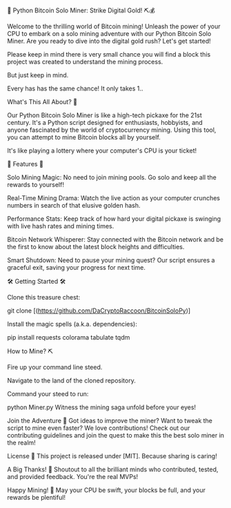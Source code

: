 🚀 Python Bitcoin Solo Miner: Strike Digital Gold! ⛏️💰

Welcome to the thrilling world of Bitcoin mining! Unleash the power of your CPU to embark on a solo mining adventure with our Python Bitcoin Solo Miner. 
Are you ready to dive into the digital gold rush? Let's get started!  

Please keep in mind there is very small chance you will find a block this project was created to understand the mining process.  

But just keep in mind.  

Every has has the same chance! It only takes 1..

What's This All About? 🤔

Our Python Bitcoin Solo Miner is like a high-tech pickaxe for the 21st century. 
It's a Python script designed for enthusiasts, hobbyists, and anyone fascinated by the world of cryptocurrency mining. 
Using this tool, you can attempt to mine Bitcoin blocks all by yourself. 

It's like playing a lottery where your computer's CPU is your ticket!

🌟 Features 🌟

Solo Mining Magic: No need to join mining pools. Go solo and keep all the rewards to yourself!

Real-Time Mining Drama: Watch the live action as your computer crunches numbers in search of that elusive golden hash.

Performance Stats: Keep track of how hard your digital pickaxe is swinging with live hash rates and mining times.

Bitcoin Network Whisperer: Stay connected with the Bitcoin network and be the first to know about the latest block heights and difficulties.

Smart Shutdown: Need to pause your mining quest? Our script ensures a graceful exit, saving your progress for next time.

🛠️ Getting Started 🛠️

Clone this treasure chest:

git clone [(https://github.com/DaCryptoRaccoon/BitcoinSoloPy)]

Install the magic spells (a.k.a. dependencies):


pip install requests colorama tabulate tqdm

How to Mine? ⛏️

Fire up your command line steed.

Navigate to the land of the cloned repository.

Command your steed to run:

python Miner.py
Witness the mining saga unfold before your eyes!

Join the Adventure 🤝
Got ideas to improve the miner? Want to tweak the script to mine even faster? We love contributions! Check out our contributing guidelines and join the quest to make this the best solo miner in the realm!

License 📜
This project is released under [MIT]. Because sharing is caring!

A Big Thanks! 🎉
Shoutout to all the brilliant minds who contributed, tested, and provided feedback. You're the real MVPs!

Happy Mining! 🎉
May your CPU be swift, your blocks be full, and your rewards be plentiful!
